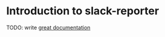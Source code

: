 # Introduction to slack-reporter

TODO: write [great documentation](http://jacobian.org/writing/what-to-write/)
